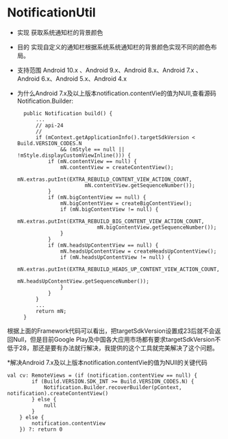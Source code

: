 # NotificationUtil

* 实现
获取系统通知栏的背景颜色

* 目的
实现自定义的通知栏根据系统系统通知栏的背景颜色实现不同的颜色布局。

* 支持范围
Android 10.x 、Android 9.x、Android 8.x、Android 7.x 、Android 6.x、Android 5.x、Android 4.x

* 为什么Android 7.x及以上版本notification.contentVie的值为NUll,查看源码Notification.Builder:


        public Notification build() {
            ...
            // api-24
            // 
            if (mContext.getApplicationInfo().targetSdkVersion < Build.VERSION_CODES.N
                    && (mStyle == null || !mStyle.displayCustomViewInline())) {
                if (mN.contentView == null) {
                    mN.contentView = createContentView();
                    mN.extras.putInt(EXTRA_REBUILD_CONTENT_VIEW_ACTION_COUNT,
                            mN.contentView.getSequenceNumber());
                }
                if (mN.bigContentView == null) {
                    mN.bigContentView = createBigContentView();
                    if (mN.bigContentView != null) {
                        mN.extras.putInt(EXTRA_REBUILD_BIG_CONTENT_VIEW_ACTION_COUNT,
                                mN.bigContentView.getSequenceNumber());
                    }
                }
                if (mN.headsUpContentView == null) {
                    mN.headsUpContentView = createHeadsUpContentView();
                    if (mN.headsUpContentView != null) {
                        mN.extras.putInt(EXTRA_REBUILD_HEADS_UP_CONTENT_VIEW_ACTION_COUNT,
                                mN.headsUpContentView.getSequenceNumber());
                    }
                }
            }
            ...
            return mN;
        }
    
根据上面的Framework代码可以看出，把targetSdkVersion设置成23后就不会返回Null，但是目前Google Play及中国各大应用市场都有要求targetSdkVersion不低于28，那还是要有办法就行解决，我提供的这个工具就完美解决了这个问题。

*解决Android 7.x及以上版本notification.contentVie的值为NUll的关键代码


    val cv: RemoteViews = (if (notification.contentView == null) {
            if (Build.VERSION.SDK_INT >= Build.VERSION_CODES.N) {
                Notification.Builder.recoverBuilder(pContext, notification).createContentView()
            } else {
                null
            }
        } else {
            notification.contentView
        }) ?: return 0



